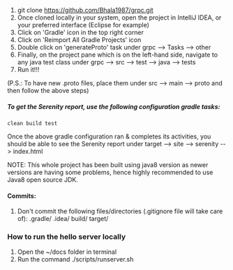 1. git clone https://github.com/Bhala1987/grpc.git
2. Once cloned locally in your system, open the project in IntelliJ IDEA, or your preferred interface (Eclipse for example)
3. Click on 'Gradle' icon in the top right corner
4. Click on 'Reimport All Gradle Projects' icon
5. Double click on 'generateProto' task under grpc --> Tasks --> other
6. Finally, on the project pane which is on the left-hand side, navigate to any java test class under grpc --> src --> test --> java --> tests
7. Run it!!!

(P.S.: To have new .proto files, place them under src --> main --> proto and then follow the above steps)

##### To get the Serenity report, use the following configuration gradle tasks:
```clean build test```

Once the above gradle configuration ran & completes its activities, you should be able to see the Serenity report under target --> site --> serenity --> index.html 

NOTE: This whole project has been built using java8 version as newer versions are having some problems, hence highly recommended to use Java8 open source JDK.

#### Commits:
1. Don't commit the following files/directories (.gitignore file will take care of):
        .gradle/
        .idea/
        build/
        target/


### How to run the hello server locally
1. Open the ~/docs folder in terminal
2. Run the command ./scripts/runserver.sh